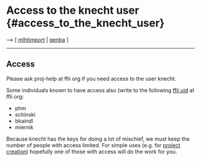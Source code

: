 # Access to the knecht user {#access_to_the_knecht_user}

\--\> \[ [ mlhtimport](MlhtImportEn "wikilink") \| [
genba](GenbaEn "wikilink") \]

------------------------------------------------------------------------

## Access

Please ask proj-help at ffii org if you need access to the user knecht.

Some individuals known to have access also (write to the following [
ffii uid](FfiiUidEn "wikilink") at ffii org:

-   phm
-   schinski
-   bkaindl
-   miernik

Because knecht has the keys for doing a lot of mischief, we must keep
the number of people with access limited. For simple uses (e.g. for [
project creation](FfiiprojKreEn "wikilink")) hopefully one of those with
access will do the work for you.
